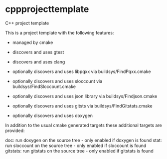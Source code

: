 # cppprojecttemplate

C++ project template

This is a project template with the following features:

- managed by cmake
- discovers and uses gtest
- discovers and uses clang

- optionally discovers and uses libpqxx via buildsys/FindPqxx.cmake
- optionally discovers and uses sloccount via buildsys/FindSloccount.cmake
- optionally discovers and uses json library via buildsys/Findjson.cmake
- optionally discovers and uses gitsts via buildsys/FindGitstats.cmake
- optionally discovers and uses doxygen

In addition to the usual cmake generated targets these additional targets are provided:

doc:
	run doxygen on the source tree - only enabled if doxygen is found
stat:
	run sloccount on the source tree - only enabled if sloccount is found
gitstats:
	run gitstats on the source tree - only enabled if gitstats is found

